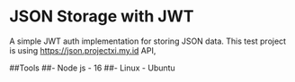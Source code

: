 # JSON Storage with JWT
A simple JWT auth implementation for storing JSON data.
This test project is using https://json.projectxi.my.id API, 

##Tools 
##- Node js - 16
##- Linux - Ubuntu
